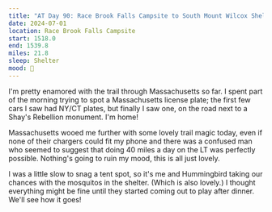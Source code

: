 ```yaml
---
title: "AT Day 90: Race Brook Falls Campsite to South Mount Wilcox Shelter"
date: 2024-07-01
location: Race Brook Falls Campsite
start: 1518.0
end: 1539.8
miles: 21.8
sleep: Shelter
mood: 🙂
---
```

I'm pretty enamored with the trail through Massachusetts so far. I spent part of the morning trying to spot a Massachusetts license plate; the first few cars I saw had NY/CT plates, but finally I saw one, on the road next to a Shay's Rebellion monument. I'm home!

Massachusetts wooed me further with some lovely trail magic today, even if none of their chargers could fit my phone and there was a confused man who seemed to suggest that doing 40 miles a day on the LT was perfectly possible. Nothing's going to ruin my mood, this is all just lovely.

I was a little slow to snag a tent spot, so it's me and Hummingbird taking our chances with the mosquitos in the shelter. (Which is also lovely.) I thought everything might be fine until they started coming out to play after dinner. We'll see how it goes!
